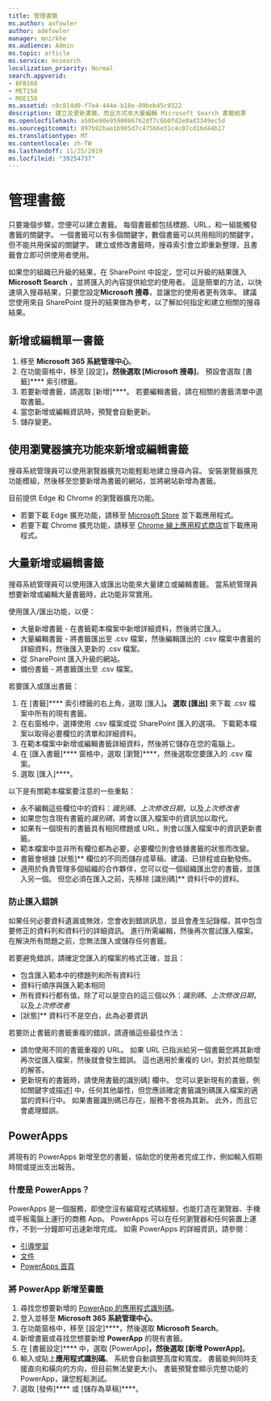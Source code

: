 ```yaml
---
title: 管理書籤
ms.author: anfowler
author: adefowler
manager: mnirkhe
ms.audience: Admin
ms.topic: article
ms.service: mssearch
localization_priority: Normal
search.appverid:
- BFB160
- MET150
- MOE150
ms.assetid: c0c814d0-f7e4-444e-b18e-09beb45c9322
description: 建立及更新書籤，而且方式來大量編輯 Microsoft Search 書籤結果
ms.openlocfilehash: a50be90e9590086762df7c6b0fd2e0ad3349ec5d
ms.sourcegitcommit: 897b92bae1b905d7c47566e31c4c07cd16d44b17
ms.translationtype: MT
ms.contentlocale: zh-TW
ms.lasthandoff: 11/25/2019
ms.locfileid: "39254737"
---
```

# <a name="manage-bookmarks"></a>管理書籤

只要幾個步驟，您便可以建立書籤。 每個書籤都包括標題、URL，和一組能觸發書籤的關鍵字。 一個書籤可以有多個關鍵字，數個書籤可以共用相同的關鍵字，但不能共用保留的關鍵字。 建立或修改書籤時，搜尋索引會立即重新整理，且書籤會立即可供使用者使用。

如果您的組織已升級的結果，在 SharePoint 中設定，您可以升級的結果匯入**Microsoft Search** ，並將匯入的內容提供給您的使用者。 這是簡單的方法，以快速填入搜尋結果，只要您設定**Microsoft 搜尋**，並讓您的使用者更有效率。 建議您使用來自 SharePoint 提升的結果做為參考，以了解如何指定和建立相關的搜尋結果。 

## <a name="add-or-edit-a-single-bookmark"></a>新增或編輯單一書籤
1. 移至 **Microsoft 365 系統管理中心**。
1. 在功能窗格中，移至 [設定]****，然後選取 [Microsoft 搜尋]****。
預設會選取 [書籤]**** 索引標籤。
1. 若要新增書籤，請選取 [新增]****。 若要編輯書籤，請在相關的書籤清單中選取書籤。 
1. 當您新增或編輯資訊時，預覽會自動更新。
1. 儲存變更。

## <a name="add-or-edit-bookmark-using-browser-extensions"></a>使用瀏覽器擴充功能來新增或編輯書籤
搜尋系統管理員可以使用瀏覽器擴充功能輕鬆地建立搜尋內容。 安裝瀏覽器擴充功能模組，然後移至您要新增為書籤的網站，並將網站新增為書籤。

目前提供 Edge 和 Chrome 的瀏覽器擴充功能。 
- 若要下載 Edge 擴充功能，請移至 [Microsoft Store](https://www.microsoft.com/p/microsoft-search-content-creator/9nrqdbcbwq55?activetab=pivot:overviewtab) 並下載應用程式。
- 若要下載 Chrome 擴充功能，請移至 [Chrome 線上應用程式商店](https://chrome.google.com/webstore/detail/microsoft-search-content/nocnablpaoeecfmfnjoheefkogmleipm)並下載應用程式。

## <a name="bulk-add-or-edit-bookmarks"></a>大量新增或編輯書籤
搜尋系統管理員可以使用匯入或匯出功能來大量建立或編輯書籤。 當系統管理員想要新增或編輯大量書籤時，此功能非常實用。 

使用匯入/匯出功能，以便：
- 大量新增書籤 - 在書籤範本檔案中新增詳細資料，然後將它匯入。
- 大量編輯書籤 - 將書籤匯出至 .csv 檔案，然後編輯匯出的 .csv 檔案中書籤的詳細資料，然後匯入更新的 .csv 檔案。
- 從 SharePoint 匯入升級的網站。
- 備份書籤 - 將書籤匯出至 .csv 檔案。

若要匯入或匯出書籤：
1. 在 [書籤]**** 索引標籤的右上角，選取 [匯入]****。 選取 [匯出]**** 來下載 .csv 檔案中所有的現有書籤。
1. 在右窗格中，選擇使用 .csv 檔案或從 SharePoint 匯入的選項。
下載範本檔案以取得必要欄位的清單和詳細資料。 
1. 在範本檔案中新增或編輯書籤詳細資料，然後將它儲存在您的電腦上。 
1. 在 [匯入書籤]**** 窗格中，選取 [瀏覽]****，然後選取您要匯入的 .csv 檔案。
1. 選取 [匯入]****。

以下是有關範本檔案要注意的一些重點：
- 永不編輯這些欄位中的資料：*識別碼*、*上次修改日期*，以及*上次修改者*
- 如果您包含現有書籤的*識別碼*，將會以匯入檔案中的資訊加以取代。
- 如果有一個現有的書籤具有相同標題或 URL，則會以匯入檔案中的資訊更新書籤。
- 範本檔案中並非所有欄位都為必要，必要欄位則會依據書籤的狀態而改變。
- 書籤會根據 [狀態]** 欄位的不同而儲存成草稿、建議、已排程或自動發佈。
- 適用於負責管理多個組織的合作夥伴，您可以從一個組織匯出您的書籤，並匯入另一個。 但您必須在匯入之前，先移除 [識別碼]** 資料行中的資料。

### <a name="prevent-import-errors"></a>防止匯入錯誤
如果任何必要資料遺漏或無效，您會收到錯誤訊息，並且會產生記錄檔，其中包含要修正的資料列和資料行的詳細資訊。 進行所需編輯，然後再次嘗試匯入檔案。 在解決所有問題之前，您無法匯入或儲存任何書籤。

若要避免錯誤，請確定您匯入的檔案的格式正確，並且：

- 包含匯入範本中的標題列和所有資料行
- 資料行順序與匯入範本相同
- 所有資料行都有值，除了可以是空白的這三個以外：*識別碼*、*上次修改日期*，以及*上次修改者* 
- [狀態]** 資料行不是空白，此為必要資訊

若要防止書籤的書籤重複的錯誤，請遵循這些最佳作法：

- 請勿使用不同的書籤重複的 URL。 如果 URL 已指派給另一個書籤您將其新增再次從匯入檔案，然後就會發生錯誤。 這也適用於重複的 Url，對於其他類型的解答。
- 更新現有的書籤時，請使用書籤的識別碼] 欄中。 您可以更新現有的書籤，例如關鍵字或描述] 中，任何其他屬性，但您應該確定書籤識別碼匯入檔案的適當的資料行中。 如果書籤識別碼已存在，服務不會視為其新。 此外，而且它會處理錯誤。


## <a name="powerapps"></a>PowerApps
將現有的 PowerApps 新增至您的書籤，協助您的使用者完成工作，例如輸入假期時間或提出支出報告。 

### <a name="what-are-powerapps"></a>什麼是 PowerApps？
PowerApps 是一個服務，即使您沒有編寫程式碼經驗，也能打造在瀏覽器、手機或平板電腦上運行的商務 App。 PowerApps 可以在任何瀏覽器和任何裝置上運作，不到一分鐘即可迅速新增完成。 如需 PowerApps 的詳細資訊，請參閱：
- [引導學習](https://docs.microsoft.com/learn/browse/?products=powerapps)
- [文件](https://docs.microsoft.com/powerapps/maker/canvas-apps/get-sessionid)
- [PowerApps 首頁](https://make.preview.powerapps.com/environments/839eace6-59ab-4243-97ec-a5b8fcc104e4/home)

### <a name="add-a-powerapp-to-a-bookmark"></a>將 PowerApp 新增至書籤
1. 尋找您想要新增的 [PowerApp 的應用程式識別碼](https://docs.microsoft.com/powerapps/maker/canvas-apps/get-sessionid#get-an-app-id)。
1. 登入並移至 **Microsoft 365 系統管理中心**。
1. 在功能窗格中，移至 [設定]****，然後選取 **Microsoft Search**。
1. 新增書籤或尋找您想要新增 **PowerApp** 的現有書籤。
1. 在 [書籤設定]**** 中，選取 [PowerApp]****，然後選取 [新增 PowerApp]****。
1. 輸入或貼上**應用程式識別碼**。
    系統會自動調整高度和寬度。 書籤能夠同時支援直向和橫向的方向，但目前無法變更大小。 書籤預覽會顯示完整功能的 PowerApp，讓您輕鬆測試。
1. 選取 [發佈]**** 或 [儲存為草稿]****。
